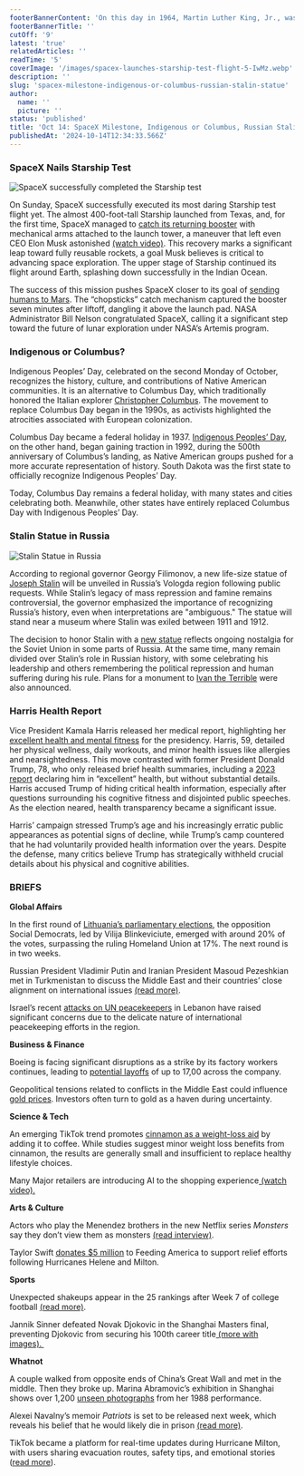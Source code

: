 ```yaml
---
footerBannerContent: 'On this day in 1964, Martin Luther King, Jr., was named the winner of the Nobel Prize for Peace for his work involving civil rights and social justice.'
footerBannerTitle: ''
cutOff: '9'
latest: 'true'
relatedArticles: ''
readTime: '5'
coverImage: '/images/spacex-launches-starship-test-flight-5-IwMz.webp'
description: ''
slug: 'spacex-milestone-indigenous-or-columbus-russian-stalin-statue'
author:
  name: ''
  picture: ''
status: 'published'
title: 'Oct 14: SpaceX Milestone, Indigenous or Columbus, Russian Stalin Statue'
publishedAt: '2024-10-14T12:34:33.566Z'
---
```


### SpaceX Nails Starship Test

![SpaceX successfully completed the Starship test](/images/spacex-launches-starship-test-flight-5-U0ND.webp)

On Sunday, SpaceX successfully executed its most daring Starship test flight yet. The almost 400-foot-tall Starship launched from Texas, and, for the first time, SpaceX managed to [catch its returning booster](https://edition.cnn.com/2024/10/13/science/spacex-starship-test-flight-5-launch/index.html) with mechanical arms attached to the launch tower, a maneuver that left even CEO Elon Musk astonished [(watch video)](https://uk.news.yahoo.com/spacex-rocket-booster-makes-successful-113300543.html). This recovery marks a significant leap toward fully reusable rockets, a goal Musk believes is critical to advancing space exploration. The upper stage of Starship continued its flight around Earth, splashing down successfully in the Indian Ocean.

The success of this mission pushes SpaceX closer to its goal of [sending humans to Mars](https://www.usatoday.com/story/news/nation/2024/09/09/spacex-launch-mars-elon-musk-starship/75145498007/). The “chopsticks” catch mechanism captured the booster seven minutes after liftoff, dangling it above the launch pad. NASA Administrator Bill Nelson congratulated SpaceX, calling it a significant step toward the future of lunar exploration under NASA’s Artemis program.

### Indigenous or Columbus? 

Indigenous Peoples’ Day, celebrated on the second Monday of October, recognizes the history, culture, and contributions of Native American communities. It is an alternative to Columbus Day, which traditionally honored the Italian explorer [Christopher Columbus](https://www.history.com/topics/exploration/christopher-columbus). The movement to replace Columbus Day began in the 1990s, as activists highlighted the atrocities associated with European colonization.

Columbus Day became a federal holiday in 1937. [Indigenous Peoples’ Day](https://www.usatoday.com/story/news/nation/2024/10/13/indigenous-peoples-day/75590291007/), on the other hand, began gaining traction in 1992, during the 500th anniversary of Columbus’s landing, as Native American groups pushed for a more accurate representation of history. South Dakota was the first state to officially recognize Indigenous Peoples’ Day. 

Today, Columbus Day remains a federal holiday, with many states and cities celebrating both. Meanwhile, other states have entirely replaced Columbus Day with Indigenous Peoples’ Day.

### Stalin Statue in Russia

![Stalin Statue in Russia](/images/russia-unveils-new-stalin-statue-U4MT.webp)

According to regional governor Georgy Filimonov, a new life-size statue of [Joseph Stalin](https://www.bbc.co.uk/teach/articles/zhv747h) will be unveiled in Russia’s Vologda region following public requests. While Stalin’s legacy of mass repression and famine remains controversial, the governor emphasized the importance of recognizing Russia’s history, even when interpretations are "ambiguous." The statue will stand near a museum where Stalin was exiled between 1911 and 1912.

The decision to honor Stalin with a [new statue](https://www.politico.eu/article/back-to-the-future-russia-unveil-new-stalin-statue/) reflects ongoing nostalgia for the Soviet Union in some parts of Russia. At the same time, many remain divided over Stalin’s role in Russian history, with some celebrating his leadership and others remembering the political repression and human suffering during his rule. Plans for a monument to [Ivan the Terrible](https://www.biography.com/royalty/a45896491/ivan-the-terrible) were also announced.

### Harris Health Report

Vice President Kamala Harris released her medical report, highlighting her [excellent health and mental fitness](https://www.npr.org/2024/10/12/g-s1-28012/harris-releases-medical-report-drawing-another-contrast-with-trump) for the presidency. Harris, 59, detailed her physical wellness, daily workouts, and minor health issues like allergies and nearsightedness. This move contrasted with former President Donald Trump, 78, who only released brief health summaries, including a [2023 report](https://www.donaldjtrump.com/news/da9bdc90-9ab2-4da8-819b-6fda5240a337) declaring him in “excellent” health, but without substantial details. Harris accused Trump of hiding critical health information, especially after questions surrounding his cognitive fitness and disjointed public speeches. As the election neared, health transparency became a significant issue.

Harris’ campaign stressed Trump’s age and his increasingly erratic public appearances as potential signs of decline, while Trump’s camp countered that he had voluntarily provided health information over the years. Despite the defense, many critics believe Trump has strategically withheld crucial details about his physical and cognitive abilities.

### BRIEFS

**Global Affairs**

In the first round of [Lithuania’s parliamentary elections](https://www.euronews.com/my-europe/2024/10/14/social-democrats-take-lead-in-lithuanias-general-election-with-90-of-votes-counted), the opposition Social Democrats, led by Vilija Blinkeviciute, emerged with around 20% of the votes, surpassing the ruling Homeland Union at 17%. The next round is in two weeks. 

Russian President Vladimir Putin and Iranian President Masoud Pezeshkian met in Turkmenistan to discuss the Middle East and their countries’ close alignment on international issues [(read more)](https://apnews.com/article/russia-turkmenistan-putin-iran-pezeshkian-7e786f228d89fce09170dc2854b3442f).

Israel’s recent [attacks on UN peacekeepers](https://www.aljazeera.com/news/2024/10/11/israel-attacks-un-peacekeepers-in-lebanon-why-its-such-a-big-deal) in Lebanon have raised significant concerns due to the delicate nature of international peacekeeping efforts in the region. 

**Business & Finance** 

Boeing is facing significant disruptions as a strike by its factory workers continues, leading to [potential layoffs](https://www.cnbc.com/2024/10/11/boeing-layoffs-factory-strike.html) of up to 17,00 across the company.

Geopolitical tensions related to conflicts in the Middle East could influence [gold prices](https://www.fxempire.com/forecasts/article/gold-xau-price-forecast-can-geopolitical-tensions-and-inflation-push-gold-prices-higher-1468154). Investors often turn to gold as a haven during uncertainty.

**Science & Tech** 

An emerging TikTok trend promotes [cinnamon as a weight-loss aid](https://www.wired.com/story/fat-cinnamon-weight-loss-tiktok/) by adding it to coffee. While studies suggest minor weight loss benefits from cinnamon, the results are generally small and insufficient to replace healthy lifestyle choices.

Many Major retailers are introducing AI to the shopping experience[ (watch video).](https://finance.yahoo.com/video/major-retailers-introducing-ai-shopping-072009916.html)

**Arts & Culture** 

Actors who play the Menendez brothers in the new Netflix series *Monsters* say they don’t view them as monsters [(read interview)](https://www.vanityfair.com/hollywood/story/nicholas-alexander-chavez-and-cooper-koch-dont-think-the-menendez-brothers-are-monsters).

Taylor Swift [donates $5 million](https://apnews.com/article/taylor-swift-donation-hurricane-milton-helene-2705781bef74b54fe7adf3468bfb8053) to Feeding America to support relief efforts following Hurricanes Helene and Milton.

**Sports** 

Unexpected shakeups appear in the 25 rankings after Week 7 of college football [(read more)](https://www.on3.com/news/ap-poll-top-25-college-football-rankings-released-after-week-7/).

Jannik Sinner defeated Novak Djokovic in the Shanghai Masters final, preventing Djokovic from securing his 100th career title[ (more with images). ](https://sports.yahoo.com/novak-djokovic-vs-jannik-sinner-200107028.html)

**Whatnot**

A couple walked from opposite ends of China’s Great Wall and met in the middle. Then they broke up. Marina Abramovic’s exhibition in Shanghai shows over 1,200 [unseen photographs](https://edition.cnn.com/2024/10/09/style/marina-abramovic-great-wall-shanghai-exhibition-intl-hnk/index.html?Date=20241010&Profile=CNN&utm_content=1728576062&utm_medium=social&utm_source=facebook&fbclid=IwY2xjawF5l8xleHRuA2FlbQIxMQABbreaking%20up%20in%20the%20middle%20of%20the%20great%20wall) from her 1988 performance.

Alexei Navalny’s memoir *Patriots* is set to be released next week, which reveals his belief that he would likely die in prison [(read more)](https://apnews.com/article/alexei-navalny-memoir-russia-putin-opposition-patriot-84b9861d3dab386febd4956d7b768fc8).

TikTok became a platform for real-time updates during Hurricane Milton, with users sharing evacuation routes, safety tips, and emotional stories ([read more](https://www.wired.com/story/tiktok-during-hurricane-milton/)).